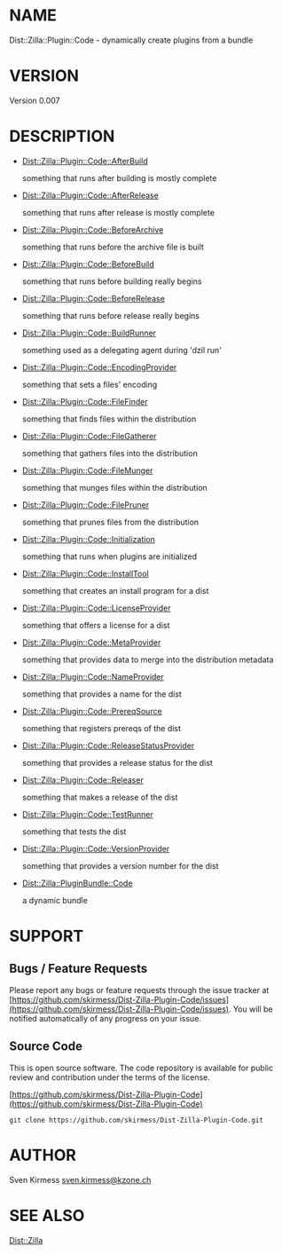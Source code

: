 # NAME

Dist::Zilla::Plugin::Code - dynamically create plugins from a bundle

# VERSION

Version 0.007

# DESCRIPTION

- [Dist::Zilla::Plugin::Code::AfterBuild](https://metacpan.org/pod/Dist%3A%3AZilla%3A%3APlugin%3A%3ACode%3A%3AAfterBuild)

    something that runs after building is mostly complete

- [Dist::Zilla::Plugin::Code::AfterRelease](https://metacpan.org/pod/Dist%3A%3AZilla%3A%3APlugin%3A%3ACode%3A%3AAfterRelease)

    something that runs after release is mostly complete

- [Dist::Zilla::Plugin::Code::BeforeArchive](https://metacpan.org/pod/Dist%3A%3AZilla%3A%3APlugin%3A%3ACode%3A%3ABeforeArchive)

    something that runs before the archive file is built

- [Dist::Zilla::Plugin::Code::BeforeBuild](https://metacpan.org/pod/Dist%3A%3AZilla%3A%3APlugin%3A%3ACode%3A%3ABeforeBuild)

    something that runs before building really begins

- [Dist::Zilla::Plugin::Code::BeforeRelease](https://metacpan.org/pod/Dist%3A%3AZilla%3A%3APlugin%3A%3ACode%3A%3ABeforeRelease)

    something that runs before release really begins

- [Dist::Zilla::Plugin::Code::BuildRunner](https://metacpan.org/pod/Dist%3A%3AZilla%3A%3APlugin%3A%3ACode%3A%3ABuildRunner)

    something used as a delegating agent during 'dzil run'

- [Dist::Zilla::Plugin::Code::EncodingProvider](https://metacpan.org/pod/Dist%3A%3AZilla%3A%3APlugin%3A%3ACode%3A%3AEncodingProvider)

    something that sets a files' encoding

- [Dist::Zilla::Plugin::Code::FileFinder](https://metacpan.org/pod/Dist%3A%3AZilla%3A%3APlugin%3A%3ACode%3A%3AFileFinder)

    something that finds files within the distribution

- [Dist::Zilla::Plugin::Code::FileGatherer](https://metacpan.org/pod/Dist%3A%3AZilla%3A%3APlugin%3A%3ACode%3A%3AFileGatherer)

    something that gathers files into the distribution

- [Dist::Zilla::Plugin::Code::FileMunger](https://metacpan.org/pod/Dist%3A%3AZilla%3A%3APlugin%3A%3ACode%3A%3AFileMunger)

    something that munges files within the distribution

- [Dist::Zilla::Plugin::Code::FilePruner](https://metacpan.org/pod/Dist%3A%3AZilla%3A%3APlugin%3A%3ACode%3A%3AFilePruner)

    something that prunes files from the distribution

- [Dist::Zilla::Plugin::Code::Initialization](https://metacpan.org/pod/Dist%3A%3AZilla%3A%3APlugin%3A%3ACode%3A%3AInitialization)

    something that runs when plugins are initialized

- [Dist::Zilla::Plugin::Code::InstallTool](https://metacpan.org/pod/Dist%3A%3AZilla%3A%3APlugin%3A%3ACode%3A%3AInstallTool)

    something that creates an install program for a dist

- [Dist::Zilla::Plugin::Code::LicenseProvider](https://metacpan.org/pod/Dist%3A%3AZilla%3A%3APlugin%3A%3ACode%3A%3ALicenseProvider)

    something that offers a license for a dist

- [Dist::Zilla::Plugin::Code::MetaProvider](https://metacpan.org/pod/Dist%3A%3AZilla%3A%3APlugin%3A%3ACode%3A%3AMetaProvider)

    something that provides data to merge into the distribution metadata

- [Dist::Zilla::Plugin::Code::NameProvider](https://metacpan.org/pod/Dist%3A%3AZilla%3A%3APlugin%3A%3ACode%3A%3ANameProvider)

    something that provides a name for the dist

- [Dist::Zilla::Plugin::Code::PrereqSource](https://metacpan.org/pod/Dist%3A%3AZilla%3A%3APlugin%3A%3ACode%3A%3APrereqSource)

    something that registers prereqs of the dist

- [Dist::Zilla::Plugin::Code::ReleaseStatusProvider](https://metacpan.org/pod/Dist%3A%3AZilla%3A%3APlugin%3A%3ACode%3A%3AReleaseStatusProvider)

    something that provides a release status for the dist

- [Dist::Zilla::Plugin::Code::Releaser](https://metacpan.org/pod/Dist%3A%3AZilla%3A%3APlugin%3A%3ACode%3A%3AReleaser)

    something that makes a release of the dist

- [Dist::Zilla::Plugin::Code::TestRunner](https://metacpan.org/pod/Dist%3A%3AZilla%3A%3APlugin%3A%3ACode%3A%3ATestRunner)

    something that tests the dist

- [Dist::Zilla::Plugin::Code::VersionProvider](https://metacpan.org/pod/Dist%3A%3AZilla%3A%3APlugin%3A%3ACode%3A%3AVersionProvider)

    something that provides a version number for the dist

- [Dist::Zilla::PluginBundle::Code](https://metacpan.org/pod/Dist%3A%3AZilla%3A%3APluginBundle%3A%3ACode)

    a dynamic bundle

# SUPPORT

## Bugs / Feature Requests

Please report any bugs or feature requests through the issue tracker
at [https://github.com/skirmess/Dist-Zilla-Plugin-Code/issues](https://github.com/skirmess/Dist-Zilla-Plugin-Code/issues).
You will be notified automatically of any progress on your issue.

## Source Code

This is open source software. The code repository is available for
public review and contribution under the terms of the license.

[https://github.com/skirmess/Dist-Zilla-Plugin-Code](https://github.com/skirmess/Dist-Zilla-Plugin-Code)

    git clone https://github.com/skirmess/Dist-Zilla-Plugin-Code.git

# AUTHOR

Sven Kirmess <sven.kirmess@kzone.ch>

# SEE ALSO

[Dist::Zilla](https://metacpan.org/pod/Dist%3A%3AZilla)

